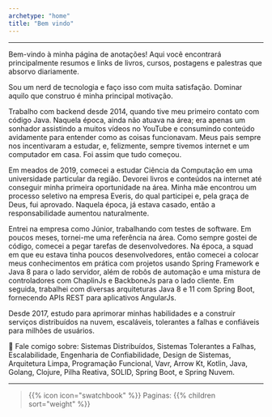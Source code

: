 ```yaml
---
archetype: "home"
title: "Bem vindo"
---
```


---
Bem-vindo à minha página de anotações! Aqui você encontrará principalmente resumos e links de livros, cursos, postagens e palestras que absorvo diariamente.

Sou um nerd de tecnologia e faço isso com muita satisfação. Dominar aquilo que construo é minha principal motivação.

Trabalho com backend desde 2014, quando tive meu primeiro contato com código Java. Naquela época, ainda não atuava na área; era apenas um sonhador assistindo a muitos vídeos no YouTube e consumindo conteúdo avidamente para entender como as coisas funcionavam. Meus pais sempre nos incentivaram a estudar, e, felizmente, sempre tivemos internet e um computador em casa. Foi assim que tudo começou.

Em meados de 2019, comecei a estudar Ciência da Computação em uma universidade particular da região. Devorei livros e conteúdos na internet até conseguir minha primeira oportunidade na área. Minha mãe encontrou um processo seletivo na empresa Everis, do qual participei e, pela graça de Deus, fui aprovado. Naquela época, já estava casado, então a responsabilidade aumentou naturalmente.

Entrei na empresa como Júnior, trabalhando com testes de software. Em poucos meses, tornei-me uma referência na área. Como sempre gostei de código, comecei a pegar tarefas de desenvolvedores. Na época, a squad em que eu estava tinha poucos desenvolvedores, então comecei a colocar meus conhecimentos em prática com projetos usando Spring Framework e Java 8 para o lado servidor, além de robôs de automação e uma mistura de controladores com ChaplinJs e BackboneJs para o lado cliente. Em seguida, trabalhei com diversas arquiteturas Java 8 e 11 com Spring Boot, fornecendo APIs REST para aplicativos AngularJs.

Desde 2017, estudo para aprimorar minhas habilidades e a construir serviços distribuídos na nuvem, escaláveis, tolerantes a falhas e confiáveis para milhões de usuários.

💬 Fale comigo sobre: Sistemas Distribuídos, Sistemas Tolerantes a Falhas, Escalabilidade, Engenharia de Confiabilidade, Design de Sistemas, Arquitetura Limpa, Programação Funcional, Vavr, Arrow Kt, Kotlin, Java, Golang, Clojure, Pilha Reativa, SOLID, Spring Boot, e Spring Nuvem.

---
> {{% icon icon="swatchbook" %}} Paginas:
> {{% children sort="weight" %}}
